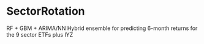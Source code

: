 SectorRotation
==============

RF + GBM + ARIMA/NN Hybrid ensemble for predicting 6-month returns for the 9 sector  ETFs plus IYZ
